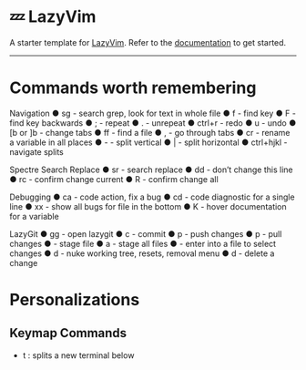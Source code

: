 # 💤 LazyVim

A starter template for [LazyVim](https://github.com/LazyVim/LazyVim).
Refer to the [documentation](https://lazyvim.github.io/installation) to get started.

---

# Commands worth remembering

Navigation
● <leader>sg - search grep, look for text in whole file
● f<key> - find key
● F<key> - find key backwards
● ; - repeat
● . - unrepeat
● ctrl+r - redo
● u - undo
● [b or ]b - change tabs
● <leader>ff - find a file
● <leader>, - go through tabs
● <leader>cr - rename a variable in all places
● <leader>- - split vertical
● <leader>| - split horizontal
● ctrl+hjkl - navigate splits

Spectre Search Replace
● <leader>sr - search replace
● dd - don’t change this line
● <leader>rc - confirm change current
● <leader>R - confirm change all

Debugging
● <leader>ca - code action, fix a bug
● <leader>cd - code diagnostic for a single line
● <leader>xx - show all bugs for file in the bottom
● K - hover documentation for a variable

LazyGit
● <leader>gg - open lazygit
● c - commit
● <shift>p - push changes
● p - pull changes
● <space> - stage file
● a - stage all files
● <enter> - enter into a file to select changes
● <shift>d - nuke working tree, resets, removal menu
● d - delete a change

# Personalizations

## Keymap Commands

- <leader>t : splits a new terminal below
